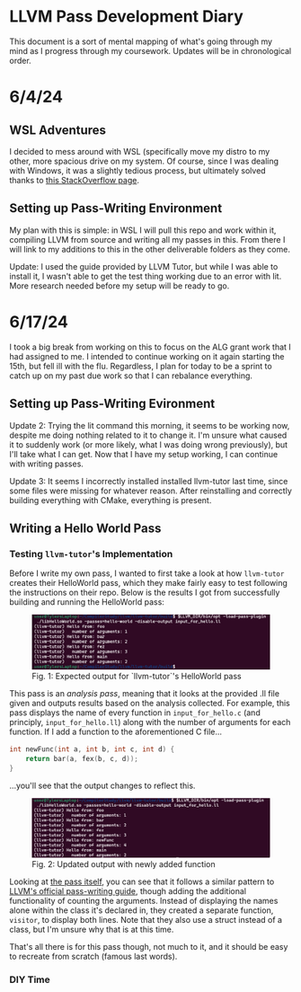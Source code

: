 # LLVM Pass Development Diary
This document is a sort of mental mapping of what's going through my mind as I progress through my coursework. Updates will be in chronological order.

# 6/4/24

## WSL Adventures
I decided to mess around with WSL (specifically move my distro to my other, more spacious drive on my system. Of course, since I was dealing with Windows, it was a slightly tedious process, but ultimately solved thanks to [this StackOverflow page](https://superuser.com/a/1818070).

## Setting up Pass-Writing Environment
My plan with this is simple: in WSL I will pull this repo and work within it, compiling LLVM from source and writing all my passes in this. From there I will link to my additions to this in the other deliverable folders as they come.

Update: I used the guide provided by LLVM Tutor, but while I was able to install it, I wasn't able to get the test thing working due to an error with lit. More research needed before my setup will be ready to go.

# 6/17/24
I took a big break from working on this to focus on the ALG grant work that I had assigned to me. I intended to continue working on it again starting the 15th, but fell ill with the flu. Regardless, I plan for today to be a sprint to catch up on my past due work so that I can rebalance everything.

## Setting up Pass-Writing Evironment
Update 2: Trying the lit command this morning, it seems to be working now, despite me doing nothing related to it to change it. I'm unsure what caused it to suddenly work (or more likely, what I was doing wrong previously), but I'll take what I can get. Now that I have my setup working, I can continue with writing passes.

Update 3: It seems I incorrectly installed installed llvm-tutor last time, since some files were missing for whatever reason. After reinstalling and correctly building everything with CMake, everything is present.

## Writing a Hello World Pass

### Testing `llvm-tutor`'s Implementation
Before I write my own pass, I wanted to first take a look at how `llvm-tutor` creates their HelloWorld pass, which they make fairly easy to test following the instructions on their repo. Below is the results I got from successfully building and running the HelloWorld pass:

<figure>
	<img src="img/HelloWorldOutput.png">
	<figcaption>
		Fig. 1: Expected output for `llvm-tutor`'s HelloWorld pass
	</figcaption>
</figure>

This pass is an *analysis pass*, meaning that it looks at the provided .ll file given and outputs results based on the analysis collected. For example, this pass displays the name of every function in `input_for_hello.c` (and principly, `input_for_hello.ll`) along with the number of arguments for each function. If I add a function to the aforementioned C file...

```C
int newFunc(int a, int b, int c, int d) {
	return bar(a, fex(b, c, d));
}
```

...you'll see that the output changes to reflect this.

<figure>
	<img src="img/AddedFunction.png">
	<figcaption>
		Fig. 2: Updated output with newly added function
	</figcaption>
</figure>

Looking at [the pass itself](https://github.com/banach-space/llvm-tutor/blob/main/HelloWorld/HelloWorld.cpp), you can see that it follows a similar pattern to [LLVM's official pass-writing guide](https://llvm.org/docs/WritingAnLLVMNewPMPass.html), though adding the additional functionality of counting the arguments. Instead of displaying the names alone within the class it's declared in, they created a separate function, `visitor`, to display both lines. Note that they also use a struct instead of a class, but I'm unsure why that is at this time.

That's all there is for this pass though, not much to it, and it should be easy to recreate from scratch (famous last words).

### DIY Time
